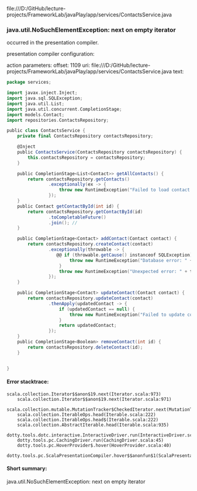 file:///D:/GitHub/lecture-projects/FrameworkLab/javaPlay/app/services/ContactsService.java
### java.util.NoSuchElementException: next on empty iterator

occurred in the presentation compiler.

presentation compiler configuration:


action parameters:
offset: 1109
uri: file:///D:/GitHub/lecture-projects/FrameworkLab/javaPlay/app/services/ContactsService.java
text:
```scala
package services;

import javax.inject.Inject;
import java.sql.SQLException;
import java.util.List;
import java.util.concurrent.CompletionStage;
import models.Contact;
import repositories.ContactsRepository;

public class ContactsService {
    private final ContactsRepository contactsRepository;

    @Inject
    public ContactsService(ContactsRepository contactsRepository) {
        this.contactsRepository = contactsRepository;
    }

    public CompletionStage<List<Contact>> getAllContacts() {
        return contactsRepository.getContacts()
                .exceptionally(ex -> {
                    throw new RuntimeException("Failed to load contact: " + ex.getCause().getMessage());
                });
    }
    public Contact getContactById(int id) {
        return contactsRepository.getContactById(id)
                .toCompletableFuture()
                .join(); //
    }

    public CompletionStage<Contact> addContact(Contact contact) {
        return contactsRepository.createContact(contact)
                .exceptionally(throwable -> {
                   @@ if (throwable.getCause() instanceof SQLException) {
                        throw new RuntimeException("Database error: " + throwable.getCause().getMessage());
                    }
                    throw new RuntimeException("Unexpected error: " + throwable.getMessage());
                });
    }

    public CompletionStage<Contact> updateContact(Contact contact) {
        return contactsRepository.updateContact(contact)
                .thenApply(updatedContact -> {
                    if (updatedContact == null) {
                        throw new RuntimeException("Failed to update contact");
                    }
                    return updatedContact;
                });
    }
    public CompletionStage<Boolean> removeContact(int id) {
        return contactsRepository.deleteContact(id);
    }


}

```



#### Error stacktrace:

```
scala.collection.Iterator$$anon$19.next(Iterator.scala:973)
	scala.collection.Iterator$$anon$19.next(Iterator.scala:971)
	scala.collection.mutable.MutationTracker$CheckedIterator.next(MutationTracker.scala:76)
	scala.collection.IterableOps.head(Iterable.scala:222)
	scala.collection.IterableOps.head$(Iterable.scala:222)
	scala.collection.AbstractIterable.head(Iterable.scala:935)
	dotty.tools.dotc.interactive.InteractiveDriver.run(InteractiveDriver.scala:164)
	dotty.tools.pc.CachingDriver.run(CachingDriver.scala:45)
	dotty.tools.pc.HoverProvider$.hover(HoverProvider.scala:40)
	dotty.tools.pc.ScalaPresentationCompiler.hover$$anonfun$1(ScalaPresentationCompiler.scala:389)
```
#### Short summary: 

java.util.NoSuchElementException: next on empty iterator